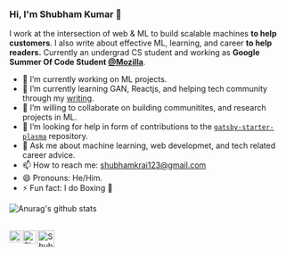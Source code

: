 ### Hi, I'm Shubham Kumar 👋

I work at the intersection of web & ML to build scalable machines **to help customers**. I also write about effective ML, learning, and career **to help readers.** Currently an undergrad CS student and working as **Google Summer Of Code Student [@Mozilla](https://github.com/mozilla)**. 

- 🔭 I’m currently working on ML projects.
- 🌱 I’m currently learning GAN, Reactjs, and helping tech community through my [writing](https://medium.com/@shubhamkrai123).
- 👯 I’m willing to collaborate on building communitites, and research projects in ML.
- 🤔 I’m looking for help in form of contributions to the [`gatsby-starter-plasma`](https://github.com/imskr/gatsby-starter-plasma) repository.
- 💬 Ask me about machine learning, web developmet, and tech related career advice.
- 📫 How to reach me: shubhamkrai123@gmail.com
- 😄 Pronouns: He/Him.
- ⚡ Fun fact: I do Boxing 🥊

![Anurag's github stats](https://github-readme-stats.anuraghazra1.vercel.app/api?username=imskr&show_icons=true&hide=["commits"])

<br>
<div>
  <a href="https://twitter.com/TheTweetOfSKR">
    <img align="left" alt="Shubham Kumar Rai | Twitter" width="21px" src="https://raw.githubusercontent.com/imskr/imskr/master/assets/twitter.svg" />
  </a>
  <a href="https://www.linkedin.com/in/imskr">
    <img align="left" alt="Shubham Kumar | Linkedin" width="24px" src="https://raw.githubusercontent.com/imskr/imskr/master/assets/linkedin.png" />
  </a>
  <a href="https://medium.com/@shubhamkrai123">
    <img align="left" alt="Shubham Kumar | Medium" width="30px" src="https://raw.githubusercontent.com/imskr/imskr/master/assets/medium.png" />
  </a>
</div>
